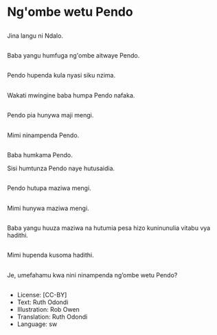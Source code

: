 # Ng'ombe wetu Pendo

##
Jina langu ni Ndalo.

##
Baba yangu humfuga ng'ombe aitwaye Pendo.

##
Pendo hupenda kula nyasi siku nzima.

##
Wakati mwingine baba humpa Pendo nafaka.

##
Pendo pia hunywa maji mengi.

##
Mimi ninampenda Pendo.

##
Baba humkama Pendo.

Sisi humtunza Pendo naye hutusaidia.

##
Pendo hutupa maziwa mengi.

##
Mimi hunywa maziwa mengi.

##
Baba yangu huuza maziwa na hutumia pesa hizo kuninunulia vitabu vya hadithi.

##
Mimi hupenda kusoma hadithi.

##
Je, umefahamu kwa nini ninampenda ng&rsquo;ombe wetu Pendo?

##
* License: [CC-BY]
* Text: Ruth Odondi
* Illustration: Rob Owen
* Translation: Ruth Odondi
* Language: sw
